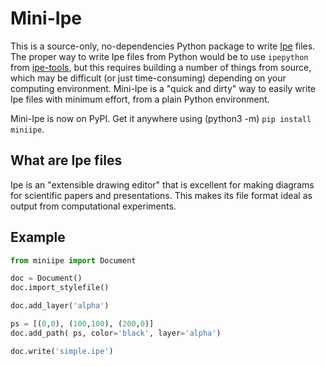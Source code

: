 # Mini-Ipe

This is a source-only, no-dependencies Python package to write [Ipe](http://ipe.otfried.org/) files.
The proper way to write Ipe files from Python would be to use `ipepython` from [ipe-tools](https://github.com/otfried/ipe-tools), but this requires building a number of things from source, which may be difficult (or just time-consuming) depending on your computing environment.
Mini-Ipe is a "quick and dirty" way to easily write Ipe files with minimum effort, from a plain Python environment.

Mini-Ipe is now on PyPI. Get it anywhere using (python3 -m) `pip install miniipe`.

## What are Ipe files

Ipe is an "extensible drawing editor" that is excellent for making diagrams for scientific papers and presentations.
This makes its file format ideal as output from computational experiments.

## Example


```python
from miniipe import Document

doc = Document()
doc.import_stylefile()

doc.add_layer('alpha')

ps = [(0,0), (100,100), (200,0)]
doc.add_path( ps, color='black', layer='alpha')

doc.write('simple.ipe')
```